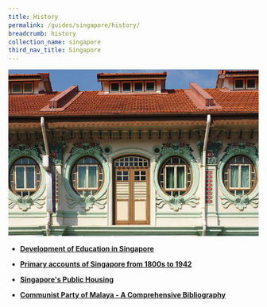 ```yaml
---
title: History
permalink: /guides/singapore/history/
breadcrumb: history
collection_name: singapore
third_nav_title: Singapore
---
```

<img src="/images/category/history.jpg" alt="history banner" style="width:800px;" />

* [**Development of Education in Singapore**](/guides/singapore/history/development-of-education-in-singapore)

* [**Primary accounts of Singapore from 1800s to 1942**](/guides/singapore/history/primary-accounts-of-singapore-from-1800s-to-1942)

* [**Singapore's Public Housing**](/guides/singapore/history/singapores-public-housing)

* [**Communist Party of Malaya - A Comprehensive Bibliography**](/guides/singapore/history/cpm-biblio)